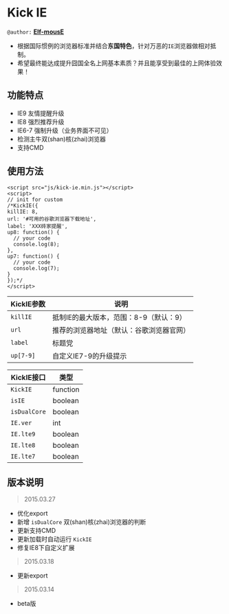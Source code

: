 Kick IE
=======

`@author:` [**Elf-mousE**](http://elf-mouse.me/)

- 根据国际惯例的浏览器标准并结合**东国特色**，针对万恶的`IE`浏览器做相对抵制。
- 希望最终能达成提升囧国全名上网基本素质？并且能享受到最佳的上网体验效果！

功能特点
--------

- IE9 友情提醒升级
- IE8 强烈推荐升级
- IE6-7 强制升级（业务界面不可见）
- 检测主牛双(shan)核(zhai)浏览器
- 支持CMD

使用方法
--------

    <script src="js/kick-ie.min.js"></script>
    <script>
    // init for custom
    /*KickIE({
    killIE: 8,
    url: '#可用的谷歌浏览器下载地址',
    label: 'XXX砖家提醒',
    up8: function() {
      // your code
      console.log(8);
    },
    up7: function() {
      // your code
      console.log(7);
    }
    });*/
    </script>

KickIE参数 | 说明
---------- | ----
`killIE` | 抵制IE的最大版本，范围：8-9（默认：9）
`url` | 推荐的浏览器地址（默认：谷歌浏览器官网）
`label` | 标题党
`up[7-9]` | 自定义IE7-9的升级提示

KickIE接口 | 类型
---------- | ----
`KickIE` | function
`isIE` | boolean
`isDualCore` | boolean
`IE.ver` | int
`IE.lte9` | boolean
`IE.lte8` | boolean
`IE.lte7` | boolean

版本说明
--------

> 2015.03.27

- 优化export
- 新增 `isDualCore` 双(shan)核(zhai)浏览器的判断
- 更新支持CMD
- 更新加载时自动运行 `KickIE`
- 修复IE8下自定义扩展

> 2015.03.18

- 更新export

> 2015.03.14

- beta版

